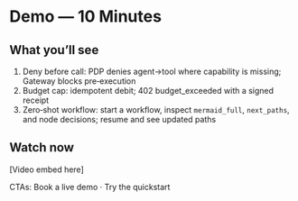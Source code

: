 # Demo — 10 Minutes

## What you’ll see
1) Deny before call: PDP denies agent→tool where capability is missing; Gateway blocks pre‑execution
2) Budget cap: idempotent debit; 402 budget_exceeded with a signed receipt
3) Zero‑shot workflow: start a workflow, inspect `mermaid_full`, `next_paths`, and node decisions; resume and see updated paths

## Watch now
[Video embed here]

CTAs: Book a live demo · Try the quickstart
